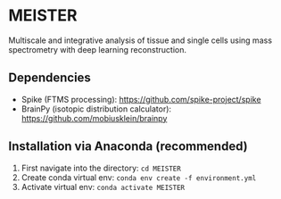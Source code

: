 # MEISTER
Multiscale and integrative analysis of tissue and single cells using mass spectrometry with deep learning reconstruction.


## Dependencies
- Spike (FTMS processing): https://github.com/spike-project/spike
- BrainPy (isotopic distribution calculator): https://github.com/mobiusklein/brainpy

## Installation via Anaconda (recommended)
1. First navigate into the directory: `cd MEISTER`
2. Create conda virtual env: `conda env create -f environment.yml`
3. Activate virtual env: `conda activate MEISTER`

